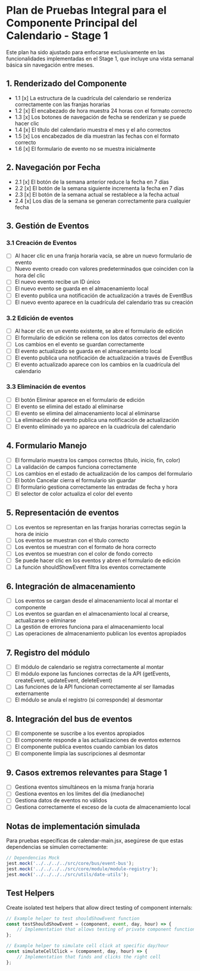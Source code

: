# Plan de Pruebas Integral para el Componente Principal del Calendario - Stage 1

Este plan ha sido ajustado para enfocarse exclusivamente en las funcionalidades implementadas en el Stage 1, que incluye una vista semanal básica sin navegación entre meses.

## 1. Renderizado del Componente

- 1.1 [x] La estructura de la cuadrícula del calendario se renderiza correctamente con las franjas horarias
- 1.2 [x] El encabezado de hora muestra 24 horas con el formato correcto
- 1.3 [x] Los botones de navegación de fecha se renderizan y se puede hacer clic
- 1.4 [x] El título del calendario muestra el mes y el año correctos
- 1.5 [x] Los encabezados de día muestran las fechas con el formato correcto
- 1.6 [x] El formulario de evento no se muestra inicialmente

## 2. Navegación por Fecha

- 2.1 [x] El botón de la semana anterior reduce la fecha en 7 días
- 2.2 [x] El botón de la semana siguiente incrementa la fecha en 7 días
- 2.3 [x] El botón de la semana actual se restablece a la fecha actual
- 2.4 [x] Los días de la semana se generan correctamente para cualquier fecha

## 3. Gestión de Eventos

### 3.1 Creación de Eventos

- [ ] Al hacer clic en una franja horaria vacía, se abre un nuevo formulario de evento
- [ ] Nuevo evento creado con valores predeterminados que coinciden con la hora del clic
- [ ] El nuevo evento recibe un ID único
- [ ] El nuevo evento se guarda en el almacenamiento local
- [ ] El evento publica una notificación de actualización a través de EventBus
- [ ] El nuevo evento aparece en la cuadrícula del calendario tras su creación

### 3.2 Edición de eventos

- [ ] Al hacer clic en un evento existente, se abre el formulario de edición
- [ ] El formulario de edición se rellena con los datos correctos del evento
- [ ] Los cambios en el evento se guardan correctamente
- [ ] El evento actualizado se guarda en el almacenamiento local
- [ ] El evento publica una notificación de actualización a través de EventBus
- [ ] El evento actualizado aparece con los cambios en la cuadrícula del calendario

### 3.3 Eliminación de eventos

- [ ] El botón Eliminar aparece en el formulario de edición
- [ ] El evento se elimina del estado al eliminarse
- [ ] El evento se elimina del almacenamiento local al eliminarse
- [ ] La eliminación del evento publica una notificación de actualización
- [ ] El evento eliminado ya no aparece en la cuadrícula del calendario

## 4. Formulario Manejo

- [ ] El formulario muestra los campos correctos (título, inicio, fin, color)
- [ ] La validación de campos funciona correctamente
- [ ] Los cambios en el estado de actualización de los campos del formulario
- [ ] El botón Cancelar cierra el formulario sin guardar
- [ ] El formulario gestiona correctamente las entradas de fecha y hora
- [ ] El selector de color actualiza el color del evento

## 5. Representación de eventos

- [ ] Los eventos se representan en las franjas horarias correctas según la hora de inicio
- [ ] Los eventos se muestran con el título correcto
- [ ] Los eventos se muestran con el formato de hora correcto
- [ ] Los eventos se muestran con el color de fondo correcto
- [ ] Se puede hacer clic en los eventos y abren el formulario de edición
- [ ] La función shouldShowEvent filtra los eventos correctamente

## 6. Integración de almacenamiento

- [ ] Los eventos se cargan desde el almacenamiento local al montar el componente
- [ ] Los eventos se guardan en el almacenamiento local al crearse, actualizarse o eliminarse
- [ ] La gestión de errores funciona para el almacenamiento local
- [ ] Las operaciones de almacenamiento publican los eventos apropiados

## 7. Registro del módulo

- [ ] El módulo de calendario se registra correctamente al montar
- [ ] El módulo expone las funciones correctas de la API (getEvents, createEvent, updateEvent, deleteEvent)
- [ ] Las funciones de la API funcionan correctamente al ser llamadas externamente
- [ ] El módulo se anula el registro (si corresponde) al desmontar

## 8. Integración del bus de eventos

- [ ] El componente se suscribe a los eventos apropiados
- [ ] El componente responde a las actualizaciones de eventos externos
- [ ] El componente publica eventos cuando cambian los datos
- [ ] El componente limpia las suscripciones al desmontar

## 9. Casos extremos relevantes para Stage 1

- [ ] Gestiona eventos simultáneos en la misma franja horaria
- [ ] Gestiona eventos en los límites del día (medianoche)
- [ ] Gestiona datos de eventos no válidos
- [ ] Gestiona correctamente el exceso de la cuota de almacenamiento local

## Notas de implementación simulada

Para pruebas específicas de calendar-main.jsx, asegúrese de que estas dependencias se simulen correctamente:
```javascript
// Dependencias Mock
jest.mock('../../../../src/core/bus/event-bus');
jest.mock('../../../../src/core/module/module-registry');
jest.mock('../../../../src/utils/date-utils');
```

## Test Helpers

Create isolated test helpers that allow direct testing of component internals:

```javascript
// Example helper to test shouldShowEvent function
const testShouldShowEvent = (component, event, day, hour) => {
    // Implementation that allows testing of private component function
};

// Example helper to simulate cell click at specific day/hour
const simulateCellClick = (component, day, hour) => {
    // Implementation that finds and clicks the right cell
};
```